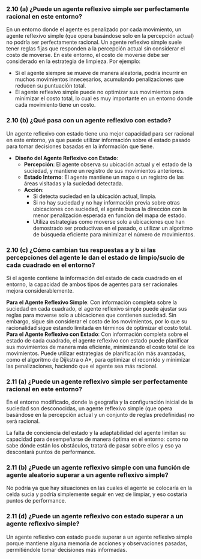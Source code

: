 ### 2.10 (a) ¿Puede un agente reflexivo simple ser perfectamente racional en este entorno? 

En un entorno donde el agente es penalizado por cada movimiento, un agente reflexivo simple (que opera basándose solo en la percepción actual) no podría ser perfectamente racional. Un agente reflexivo simple suele tener reglas fijas que responden a la percepción actual sin considerar el costo de moverse. En este entorno, el costo de moverse debe ser considerado en la estrategia de limpieza. Por ejemplo:
- Si el agente siempre se mueve de manera aleatoria, podría incurrir en muchos movimientos innecesarios, acumulando penalizaciones que reducen su puntuación total.
- El agente reflexivo simple puede no optimizar sus movimientos para minimizar el costo total, lo cual es muy importante en un entorno donde cada movimiento tiene un costo.

### 2.10 (b) ¿Qué pasa con un agente reflexivo con estado? 

Un agente reflexivo con estado tiene una mejor capacidad para ser racional en este entorno, ya que puede utilizar información sobre el estado pasado para tomar decisiones basadas en la información que tiene.

- **Diseño del Agente Reflexivo con Estado**:
    - **Percepción**: El agente observa su ubicación actual y el estado de la suciedad, y mantiene un registro de sus movimientos anteriores.
    - **Estado Interno**: El agente mantiene un mapa o un registro de las áreas visitadas y la suciedad detectada.
    - **Acción**:
        - Si detecta suciedad en la ubicación actual, limpia.
        - Si no hay suciedad y no hay información previa sobre otras ubicaciones con suciedad, el agente busca la dirección con la menor penalización esperada en función del mapa de estado.
        - Utiliza estrategias como moverse solo a ubicaciones que han demostrado ser productivas en el pasado, o utilizar un algoritmo de búsqueda eficiente para minimizar el número de movimientos.

### 2.10 (c) ¿Cómo cambian tus respuestas a y b si las percepciones del agente le dan el estado de limpio/sucio de cada cuadrado en el entorno?

Si el agente contiene la información del estado de cada cuadrado en el entorno, la capacidad de ambos tipos de agentes para ser racionales mejora considerablemente.

**Para el Agente Reflexivo Simple**:
Con información completa sobre la suciedad en cada cuadrado, el agente reflexivo simple puede ajustar sus reglas para moverse solo a ubicaciones que contienen suciedad. Sin embargo, sigue sin considerar el costo de los movimientos, por lo que su racionalidad sigue estando limitada en términos de optimizar el costo total.
**Para el Agente Reflexivo con Estado**:
Con información completa sobre el estado de cada cuadrado, el agente reflexivo con estado puede planificar sus movimientos de manera más eficiente, minimizando el costo total de los movimientos. Puede utilizar estrategias de planificación más avanzadas, como el algoritmo de Dijkstra o A*, para optimizar el recorrido y minimizar las penalizaciones, haciendo que el agente sea más racional.

### 2.11 (a) ¿Puede un agente reflexivo simple ser perfectamente racional en este entorno? 

En el entorno modificado, donde la geografía y la configuración inicial de la suciedad son desconocidas, un agente reflexivo simple (que opera basándose en la percepción actual y un conjunto de reglas predefinidas) no será racional. 

La falta de conciencia del estado y la adaptabilidad del agente limitan su capacidad para desempeñarse de manera óptima en el entorno: como no sabe dónde están los obstáculos, tratará de pasar sobre ellos y eso ya descontará puntos de performance.

### 2.11 (b) ¿Puede un agente reflexivo simple con una función de agente aleatorio superar a un agente reflexivo simple? 

No podría ya que hay situaciones en las cuales el agente se colocaría en la celda sucia y podría simplemente seguir en vez de limpiar, y eso costaría puntos de performance.

### 2.11 (d) ¿Puede un agente reflexivo con estado superar a un agente reflexivo simple? 

Un agente reflexivo con estado puede superar a un agente reflexivo simple porque mantiene alguna memoria de acciones y observaciones pasadas, permitiéndole tomar decisiones más informadas.
